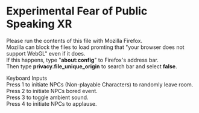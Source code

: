 <h1>Experimental Fear of Public Speaking XR</h1>

Please run the contents of this file with Mozilla Firefox.<br> 
Mozilla can block the files to load promting that "your browser does not support WebGL" even if it does.<br>
If this happens, type "<b>about:config</b>" to Firefox's address bar.<br>
Then type <b>privacy.file_unique_origin</b> to search bar and select <b>false</b>.

Keyboard Inputs<br>
Press 1 to initiate NPCs (Non-playable Characters) to randomly leave room.<br>
Press 2 to initiate NPCs bored event.<br>
Press 3 to toggle ambient sound.<br>
Press 4 to initiate NPCs to applause.<br>
